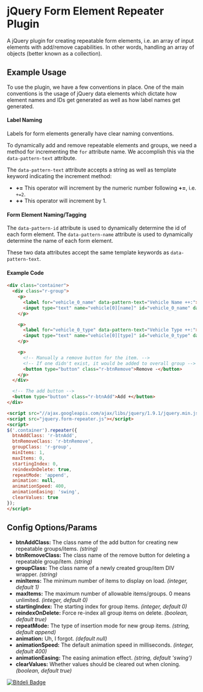 jQuery Form Element Repeater Plugin
===================================

A jQuery plugin for creating repeatable form elements, i.e. an array of input elements with add/remove capabilities. In other words, handling an array of objects (better known as a collection).

## Example Usage ##

To use the plugin, we have a few conventions in place. One of the main conventions is the usage of jQuery data elements which dictate how element names and IDs get generated as well as how label names get generated.

#### Label Naming ####
Labels for form elements generally have clear naming conventions. 

To dynamically add and remove repeatable elements and groups, we need a method for incrementing the `for` attribute name. We accomplish this via the `data-pattern-text` attribute.

The `data-pattern-text` attribute accepts a string as well as template keyword indicating the increment method:

* **+=** This operator will increment by the numeric number following **+=**, i.e. `+=2`.
* **++** This operator will increment by 1.

#### Form Element Naming/Tagging ####

The `data-pattern-id` attribute is used to dynamically determine the id of each form element.
The `data-pattern-name` attribute is used to dynamically determine the name of each form element.

These two data attributes accept the same template keywords as `data-pattern-text`.

#### Example Code ####

```html
<div class="container">
  <div class="r-group">
    <p>
      <label for="vehicle_0_name" data-pattern-text="Vehicle Name ++:">Vehicle Name 1:</label>
      <input type="text" name="vehicle[0][name]" id="vehicle_0_name" data-pattern-name="vehicle[++][name]" data-pattern-id="vehicle_++_name" />
    </p>

    <p>
      <label for="vehicle_0_type" data-pattern-text="Vehicle Type ++:">Vehicle Type 1:</label>
      <input type="text" name="vehicle[0][type]" id="vehicle_0_type" data-pattern-name="vehicle[++][type]" data-pattern-id="vehicle_++_type" />
    </p>

    <p>
      <!-- Manually a remove button for the item. -->
      <!-- If one didn't exist, it would be added to overall group -->
      <button type="button" class="r-btnRemove">Remove -</button>
    </p>
  </div>

  <!-- The add button -->
  <button type="button" class="r-btnAdd">Add +</button>
</div>

<script src="//ajax.googleapis.com/ajax/libs/jquery/1.9.1/jquery.min.js"></script>
<script src="jquery.form-repeater.js"></script>
<script>
$('.container').repeater({
  btnAddClass: 'r-btnAdd',
  btnRemoveClass: 'r-btnRemove',
  groupClass: 'r-group',
  minItems: 1,
  maxItems: 0,
  startingIndex: 0,
  reindexOnDelete: true,
  repeatMode: 'append',
  animation: null,
  animationSpeed: 400,
  animationEasing: 'swing',
  clearValues: true
});
</script>
```

## Config Options/Params ##

*  **btnAddClass:** The class name of the add button for creating new repeatable groups/items. _(string)_
*  **btnRemoveClass:** The class name of the remove button for deleting a repeatable group/item. _(string)_
*  **groupClass:** The class name of a newly created group/item DIV wrapper. _(string)_
*  **minItems:** The minimum number of items to display on load. _(integer, default 1)_
*  **maxItems:** The maximum number of allowable items/groups. 0 means unlimited. _(integer, default 0)_
*  **startingIndex:** The starting index for group items. _(integer, default 0)_
*  **reindexOnDelete:** Force re-index all group items on delete. _(boolean, default true)_
*  **repeatMode:** The type of insertion mode for new group items. _(string, default append)_
*  **animation:** Uh, I forgot. _(default null)_
*  **animationSpeed:** The default animation speed in milliseconds. _(integer, default 400)_
*  **animationEasing:** The easing animation effect. _(string, default 'swing')_
*  **clearValues:** Whether values should be cleared out when cloning. _(boolean, default true)_


[![Bitdeli Badge](https://d2weczhvl823v0.cloudfront.net/cballou/jquery-form-element-repeater-plugin/trend.png)](https://bitdeli.com/free "Bitdeli Badge")


